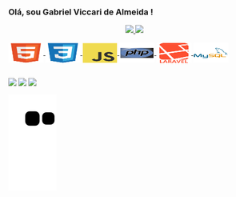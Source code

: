 ### Olá, sou Gabriel Viccari de Almeida !

<div align="center">
  <a href="https://github.com/bielViccari">
  <img height="180em" src="https://github-readme-stats.vercel.app/api?username=bielViccari&show_icons=true&theme=dracula&include_all_commits=true&count_private=true"/>
  <img height="180em" src="https://github-readme-stats.vercel.app/api/top-langs/?username=bielViccari&layout=compact&langs_count=7&theme=dracula"/>
</div>
 
  
  
<div>
 <br>
 <img align="center" alt="Biel-HTML" height="40" width="70"    src="https://raw.githubusercontent.com/devicons/devicon/2ae2a900d2f041da66e950e4d48052658d850630/icons/html5/html5-original.svg">   
  
 <img align="center" alt="Biel-CSS" height="40" width="70"   src="https://raw.githubusercontent.com/devicons/devicon/2ae2a900d2f041da66e950e4d48052658d850630/icons/css3/css3-original.svg">
  
 <img align="center" alt="Biel-JS" height="40" width="70"    src="https://raw.githubusercontent.com/devicons/devicon/2ae2a900d2f041da66e950e4d48052658d850630/icons/javascript/javascript-original.svg">
  
 <img align="center" alt="Biel-PHP" height="40" width="70"    src="https://raw.githubusercontent.com/devicons/devicon/2ae2a900d2f041da66e950e4d48052658d850630/icons/php/php-original.svg">
  
  <img align="center" alt="biel-Laravel" height="40" width="70" src="https://raw.githubusercontent.com/devicons/devicon/2ae2a900d2f041da66e950e4d48052658d850630/icons/laravel/laravel-plain-wordmark.svg">
  
 <img align="center" alt="Biel-mySQL" height="40" width="70"    src="https://raw.githubusercontent.com/devicons/devicon/2ae2a900d2f041da66e950e4d48052658d850630/icons/mysql/mysql-original-wordmark.svg">
  
  
</div>
  
  ##
   <a href="https://api.whatsapp.com/send?phone=5518981469767&text=Deixe%20sua%20mensagem%2C%20te%20respondo%20em%20breve%20!" target="_blank"><img src="https://img.shields.io/badge/WhatsApp-25D366?style=for-the-badge&logo=whatsapp&logoColor=white" target="_blank"></a>
  <a href="mailto:gabriel.viccari20@gmail.com" target="_blank"><img src="https://img.shields.io/badge/Gmail-D14836?style=for-the-badge&logo=gmail&logoColor=white" target="_blank"></a>
  <a href="https://www.instagram.com/gabriel_viccarii/" target="_blank"><img src="https://img.shields.io/badge/Instagram-E4405F?style=for-the-badge&logo=instagram&logoColor=white" target="_blank"></a>
  
  ![Snake animation](https://github.com/bielViccari/bielViccari/blob/output/github-contribution-grid-snake.svg)


  
 
  
  
  
  
